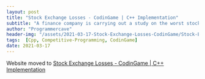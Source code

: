 ```yaml
---
layout: post
title: "Stock Exchange Losses - CodinGame | C++ Implementation"
subtitle: "A finance company is carrying out a study on the worst stock investments and would like to acquire a program to do so. The program must be able to analyze a chronological series of stock values in order to show the largest loss that it is possible to make by buying a share at a given time t0 and by selling it at a later date t1. The loss will be expressed as the difference in value between t0 and t1. If there is no loss, the loss will be worth 0."
author: "Programmercave"
header-img: "/assets/2021-03-17-Stock-Exchange-Losses-CodinGame/Stock-Exchange-Losses-img1.png"
tags:  [Cpp, Competitive-Programming, CodinGame]
date: 2021-03-17
---
```


Website moved to [Stock Exchange Losses - CodinGame | C++ Implementation](https://programmercave.com/blog/2021/03/17/Stock-Exchange-Losses-CodinGame-C++-Implementation)
